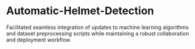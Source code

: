 # Automatic-Helmet-Detection
Facilitated seamless integration of updates to machine learning algorithms and dataset preprocessing scripts while maintaining a robust collaboration and deployment workflow.
